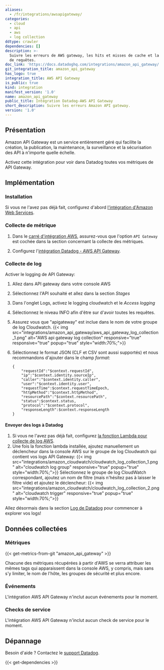 ```yaml
---
aliases:
  - /fr/integrations/awsapigateway/
categories:
  - cloud
  - api
  - aws
  - log collection
ddtype: crawler
dependencies: []
description: >-
  Suivre les erreurs de AWS gateway, les hits et misses de cache et la latence
  de requêtes.
doc_link: 'https://docs.datadoghq.com/integrations/amazon_api_gateway/'
git_integration_title: amazon_api_gateway
has_logo: true
integration_title: AWS API Gateway
is_public: true
kind: integration
manifest_version: '1.0'
name: amazon_api_gateway
public_title: Intégration Datadog-AWS API Gateway
short_description: Suivre les erreurs Amazon API gateway.
version: '1.0'
---
```

## Présentation

Amazon API Gateway est un service entièrement géré qui facilite la création, la publication, la maintenance, la surveillance et la sécurisation des API à n'importe quelle échelle.

Activez cette intégration pour voir dans Datadog toutes vos métriques de API Gateway.

## Implémentation
### Installation

Si vous ne l'avez pas déjà fait, configurez d'abord [l'intégration d'Amazon Web Services][1].

### Collecte de métrique

1. Dans le [carré d'intégration AWS][2], assurez-vous que l'option `API Gateway` est cochée dans la section concernant la collecte des métriques.

2. Configurez l'[intégration Datadog - AWS API Gateway][3].

### Collecte de log

Activer le logging de API Gateway:

1. Allez dans API gateway dans votre console AWS
2. Sélectionnez l'API souhaité et allez dans la section *Stages*
3. Dans l'onglet Logs, activez le logging cloudwatch et le *Access logging* 
4. Sélectionnez le niveau INFO afin d'être sur d'avoir toutes les requêtes.
5. Assurez vous que "apigateway" est inclue dans le nom de votre groupe de log Cloudwatch.
    {{< img src="integrations/amazon_api_gateway/aws_api_gateway_log_collection_1.png" alt="AWS api gateway log collection" responsive="true" responsive="true" popup="true" style="width:70%;">}}
6. Sélectionnez le format JSON (CLF et CSV sont aussi supportés) et nous recommandons d'ajouter dans le champ *format*:

    ```
    {  
        "requestId":"$context.requestId",
        "ip":"$context.identity.sourceIp",
        "caller":"$context.identity.caller",
        "user":"$context.identity.user",
        "requestTime":$context.requestTimeEpoch,
        "httpMethod":"$context.httpMethod",
        "resourcePath":"$context.resourcePath",
        "status":$context.status,
        "protocol":"$context.protocol",
        "responseLength":$context.responseLength
    }
    ```

#### Envoyer des logs à Datadog

1. Si vous ne l'avez pas déjà fait, configurez [la fonction Lambda pour collecte de log AWS][4].
2. Une fois la fonction lambda installée, ajoutez manuellement un déclencheur dans la console AWS sur le groupe de log Cloudwatch qui contient vos logs API Gateway:
{{< img src="integrations/amazon_cloudwatch/cloudwatch_log_collection_1.png" alt="cloudwatch log group" responsive="true" popup="true" style="width:70%;">}}
   Sélectionnez le groupe de log CloudWatch correspondant, ajoutez un nom de filtre (mais n'hésitez pas à laisser le filtre vide) et ajoutez le déclencheur:
{{< img src="integrations/amazon_cloudwatch/cloudwatch_log_collection_2.png" alt="cloudwatch trigger" responsive="true" popup="true" style="width:70%;">}}

Allez désormais dans la section [Log de Datadog][5] pour commencer à explorer vos logs!

## Données collectées
### Métriques
{{< get-metrics-from-git "amazon_api_gateway" >}}


Chacune des métriques récupérées à partir d'AWS se verra attribuer les mêmes tags qui apparaissent dans la console AWS, y compris, mais sans s'y limiter, le nom de l'hôte, les groupes de sécurité et plus encore.

### Événements
L'intégration AWS API Gateway n'inclut aucun événements pour le moment.

### Checks de service
L'intégration AWS API Gateway n'inclut aucun check de service pour le moment.

## Dépannage
Besoin d'aide ? Contactez le [support Datadog][7].

[1]: https://docs.datadoghq.com/integrations/amazon_web_services/
[2]: https://app.datadoghq.com/account/settings#integrations/amazon_web_services
[3]: https://app.datadoghq.com/account/settings#integrations/amazon_api_gateway
[4]: https://docs.datadoghq.com/integrations/amazon_web_services/#create-a-new-lambda-function
[5]: https://app.datadoghq.com/logs
[6]: https://github.com/DataDog/dogweb/blob/prod/integration/amazon_api_gateway/amazon_api_gateway_metadata.csv
[7]: http://docs.datadoghq.com/help/


{{< get-dependencies >}}